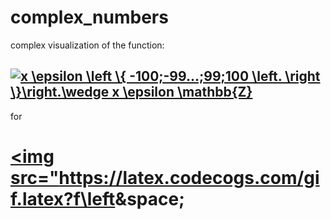 # complex_numbers
complex visualization of the function: 
## <a href="https://www.codecogs.com/eqnedit.php?latex=x&space;\epsilon&space;\left&space;\{&space;-100;-99...;99;100&space;\left.&space;\right&space;\}\right.\wedge&space;x&space;\epsilon&space;\mathbb{Z}" target="_blank"><img src="https://latex.codecogs.com/gif.latex?x&space;\epsilon&space;\left&space;\{&space;-100;-99...;99;100&space;\left.&space;\right&space;\}\right.\wedge&space;x&space;\epsilon&space;\mathbb{Z}" title="x \epsilon \left \{ -100;-99...;99;100 \left. \right \}\right.\wedge x \epsilon \mathbb{Z}" /></a>
for 
# <a href="https://www.codecogs.com/eqnedit.php?latex=f\left&space;(&space;x&space;\right&space;)=250^{xi}" target="_blank"><img src="https://latex.codecogs.com/gif.latex?f\left&space;
